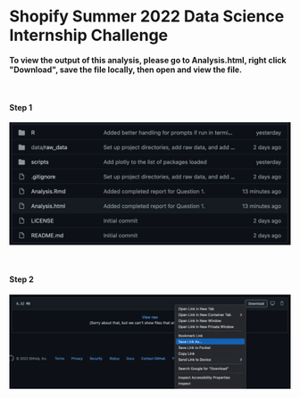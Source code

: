 # Shopify Summer 2022 Data Science Internship Challenge

**To view the output of this analysis, please go to Analysis.html, right click "Download", save the file locally, then open and view the file.**

<br>

#### Step 1

![](data/metadata/Image1.png)

<br>

#### Step 2

![](data/metadata/Image2.png)
